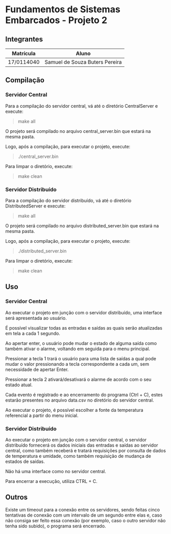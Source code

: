 # Fundamentos de Sistemas Embarcados - Projeto 2
## Integrantes
| Matrícula | Aluno |
| -- | -- |
| 17/0114040  |  Samuel de Souza Buters Pereira |

## Compilação
### Servidor Central
Para a compilação do servidor central, vá até o diretório CentralServer e execute:
> make all

O projeto será compilado no arquivo central_server.bin que estará na mesma pasta. <br>

Logo, após a compilação, para executar o projeto, execute:
> ./central_server.bin

Para limpar o diretório, execute:
> make clean

### Servidor Distribuído
Para a compilação do servidor distribuído, vá até o diretório DistributedServer e execute:
> make all

O projeto será compilado no arquivo distributed_server.bin que estará na mesma pasta. <br>

Logo, após a compilação, para executar o projeto, execute:
> ./distributed_server.bin

Para limpar o diretório, execute:
> make clean

## Uso
### Servidor Central
Ao executar o projeto em junção com o servidor distribuído, uma interface será apresentada ao usuário. <br>

É possível visualizar todas as entradas e saídas as quais serão atualizadas em tela a cada 1 segundo. <br>

Ao apertar enter, o usuário pode mudar o estado de alguma saída como também ativar o alarme, voltando em seguida para o menu principal. <br>

Pressionar a tecla 1 trará o usuário para uma lista de saídas a qual pode mudar o valor pressionando a tecla correspondente a cada um, sem necessidade de apertar Enter. <br>

Pressionar a tecla 2 ativará/desativará o alarme de acordo com o seu estado atual. <br>

Cada evento é registrado e ao encerramento do programa (Ctrl + C), estes estarão presentes no arquivo data.csv no diretório do servidor central. <br>

Ao executar o projeto, é possível escolher a fonte da temperatura referencial a partir do menu inicial. <br>

### Servidor Distribuído
Ao executar o projeto em junção com o servidor central, o servidor distribuído fornecerá os dados iniciais das entradas e saídas ao servidor central, como também receberá e tratará requisições por consulta de dados de temperatura e umidade, como também requisição de mudança de estados de saídas. <br>

Não há uma interface como no servidor central. <br>

Para encerrar a execução, utiliza CTRL + C. <br>

## Outros
Existe um timeout para a conexão entre os servidores, sendo feitas cinco tentativas de conexão com um intervalo de um segundo entre elas e, caso não consiga ser feito essa conexão (por exemplo, caso o outro servidor não tenha sido subido), o programa será encerrado.